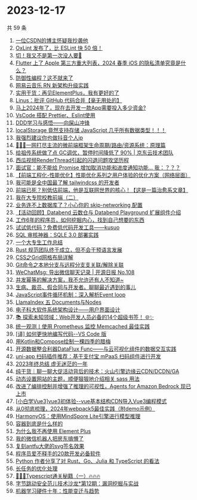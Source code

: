 # 2023-12-17

共 59 条

<!-- BEGIN JUEJIN -->
<!-- 最后更新时间 2023-12-17 11:06:48 +0800 -->
1. [一位CSDN的博主怀疑我抄袭他](https://juejin.cn/post/7312273015874338857)
1. [OxLint 发布了，比 ESLint 快 50 倍！](https://juejin.cn/post/7312338839695212571)
1. [切！我又不是第一次没人要🤡](https://juejin.cn/post/7312304122535133220)
1. [Flutter 上了 Apple 第三方重大列表，2024 春季 iOS 的隐私清单究竟是什么？](https://juejin.cn/post/7311876701909549065)
1. [防御性编程？这不就来了](https://juejin.cn/post/7312376672665075722)
1. [网易云音乐 RN 新架构升级实践](https://juejin.cn/post/7312176750591934516)
1. [实用干货：再见ElementPlus，我有更好的了](https://juejin.cn/post/7312818330153091098)
1. [Linus：批评 GitHub 代码合并【毫无用处的】](https://juejin.cn/post/7312293783973675008)
1. [马上2024年了，现在去开发一款App需要投入多少资金?](https://juejin.cn/post/7312353213348347916)
1. [VsCode 搭配 Prettier、Eslint使用](https://juejin.cn/post/7311633278498504744)
1. [DDD学习与感悟——向屎山冲锋](https://juejin.cn/post/7311871555528704054)
1. [localStorage 竟然支持存储 JavaScript 几乎所有数据类型！！！](https://juejin.cn/post/7311876701910908937)
1. [我强烈建议你也做抖音个人ip](https://juejin.cn/post/7312404619518853146)
1. [🥇🥇🥇一网打尽主流的微前端框架生命周期/路由/资源系统：原理篇](https://juejin.cn/post/7311907901047324722)
1. [给祖传系统做了点 GC调优，暂停时间降低了 90% | 京东云技术团队](https://juejin.cn/post/7311623433817571365)
1. [西瓜视频RenderThread引起的闪退问题攻坚历程](https://juejin.cn/post/7312304122535198756)
1. [面试官：能不能给 Promise 增加取消功能和进度通知功能...  我：？？？](https://juejin.cn/post/7312349904046735400)
1. [【前端工程化-性能优化】性能优化系列之用户体验的优化方案（网络层面）](https://juejin.cn/post/7311876701910925321)
1. [我可能是全中国最了解 tailwindcss 的开发者](https://juejin.cn/post/7312723512724209718)
1. [前端已死？别低估前端，他是互联网世界的核心！【这是一篇治愈系文章】](https://juejin.cn/post/7312284396711919651)
1. [我在大专院校教前端（二）](https://juejin.cn/post/7312797734771408930)
1. [业务连不上数据库了？小心你的 skip-networking 配置](https://juejin.cn/post/7311602698712498227)
1. [【活动回顾】Databend 云数仓与 Databend Playground 扩展组件介绍](https://juejin.cn/post/7312241785543475215)
1. [工作6年的程序员，如何挖掘内心，找到自己想要的东西](https://juejin.cn/post/7312266765123010600)
1. [试试低代码？免费低代码开发工具——kusuo](https://juejin.cn/post/7312353149812785193)
1. [SQL 审核神器：SQLE 3.0 部署实践](https://juejin.cn/post/7312035320376508442)
1. [一个大专生工作总结](https://juejin.cn/post/7312352526706524201)
1. [Rust 规范团队终于成立，但不会干预语言发展](https://juejin.cn/post/7312266765123780648)
1. [CSS之Grid网格布局详解](https://juejin.cn/post/7311631975470465039)
1. [Git命令之本地分支与远程分支支关联/解除关联](https://juejin.cn/post/7312352526706753577)
1. [WeChatMsg: 导出微信聊天记录 | 开源日报 No.108](https://juejin.cn/post/7312353826082357302)
1. [并发幂等的解决方案，我不允许还有人不知道~](https://juejin.cn/post/7311736237899366409)
1. [生病、裁员、假合同与开发者。聊聊最近遇到的事儿](https://juejin.cn/post/7312722655224627212)
1. [JavaScript事件循环机制：深入解析Event loop](https://juejin.cn/post/7312275586256814130)
1. [LlamaIndex 五 Documents与Nodes](https://juejin.cn/post/7311618702591868954)
1. [电子科大软件系统架构设计——用户界面设计](https://juejin.cn/post/7312273015874355241)
1. [📚 探索未知领域：Web开发人员必备的14个超级书签！ 🌐✨](https://juejin.cn/post/7312241785542492175)
1. [统一观测丨使用 Prometheus 监控 Memcached 最佳实践](https://juejin.cn/post/7312352526706868265)
1. [[译] 如何更快地编写代码--VS Code 版](https://juejin.cn/post/7312342529664008218)
1. [用Kotlin和Compose绘制一棵四季的腊梅](https://juejin.cn/post/7311997169950048307)
1. [开源数据整合利器DataFlux Func——与云可视化组件的数据交互实践](https://juejin.cn/post/7312293783973560320)
1. [uni-app 扫码插件推荐：基于支付宝 mPaaS 扫码组件进行开发](https://juejin.cn/post/7312358144924188722)
1. [2023年终总结 虚无迷茫的一年](https://juejin.cn/post/7312271879581417510)
1. [纯干货｜聊一聊大促活动背后的技术：火山引擎边缘云CDN/DCDN/GA](https://juejin.cn/post/7312330825206284339)
1. [动态设置网站的主题，顺便狠狠地介绍相关 sass 用法](https://juejin.cn/post/7311881316051435554)
1. [改进了编排控制并增强了推理的可视性，Agents for Amazon Bedrock 现已上市](https://juejin.cn/post/7312035320375935002)
1. [[小白学Vue3]vue3初体验--vue基本结构CDN导入Vue3编程模式](https://juejin.cn/post/7312352526707032105)
1. [从0彻底梳理，2024年webpack5最佳实践（附demo示例）](https://juejin.cn/post/7312294489220677632)
1. [HarmonyOS：使用MindSpore Lite引擎进行模型推理](https://juejin.cn/post/7312035320375377946)
1. [容器到底是什么样的](https://juejin.cn/post/7312356320207798283)
1. [为什么我不再使用 Element Plus](https://juejin.cn/post/7311871555528998966)
1. [我的微信机器人把房东搞懵了](https://juejin.cn/post/7311997169950556211)
1. [复刻antfu大佬的svg签名效果](https://juejin.cn/post/7311932190442324003)
1. [程序员爱不释手的20款开发必备软件](https://juejin.cn/post/7311959845539741696)
1. [Python 作者分享了对 Rust、Go、Julia 和 TypeScript 的看法](https://juejin.cn/post/7311958067163463743)
1. [长任务的优化处理](https://juejin.cn/post/7311632859085176832)
1. [🚀🚀🚀Typescript通关秘籍（一）🔥🔥🔥](https://juejin.cn/post/7312722655224741900)
1. [字节跳动安全范儿技术沙龙*第12期：漏洞挖掘与实战](https://juejin.cn/post/7311602485864628234)
1. [机器学习硬件十年：性能变迁与趋势](https://juejin.cn/post/7311972542805475379)
<!-- END JUEJIN -->